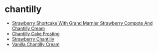 # chantilly

 * [Strawberry Shortcake With Grand Marnier Strawberry Compote And Chantilly Cream](../../index/s/strawberry-shortcake-with-grand-marnier-strawberry-compote-and-chantilly-cream-235525.json)
 * [Chantilly Cake Frosting](../../index/c/chantilly-cake-frosting.json)
 * [Strawberry Chantilly](../../index/s/strawberry-chantilly.json)
 * [Vanilla Chantilly Cream](../../index/v/vanilla-chantilly-cream.json)
